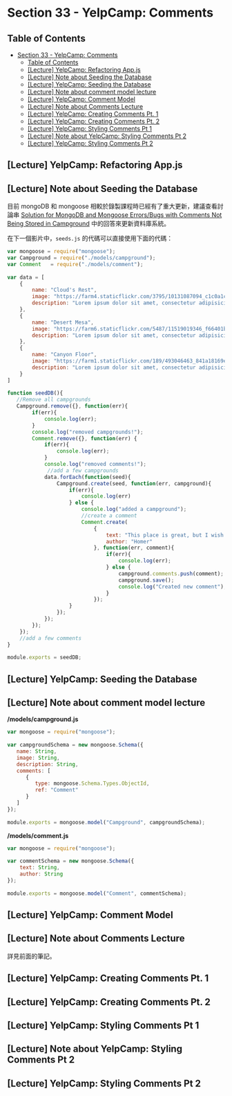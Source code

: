 # Section 33 - YelpCamp: Comments

## Table of Contents

- [Section 33 - YelpCamp: Comments](#section-33---yelpcamp-comments)
  - [Table of Contents](#table-of-contents)
  - [[Lecture] YelpCamp: Refactoring App.js](#lecture-yelpcamp-refactoring-appjs)
  - [[Lecture] Note about Seeding the Database](#lecture-note-about-seeding-the-database)
  - [[Lecture] YelpCamp: Seeding the Database](#lecture-yelpcamp-seeding-the-database)
  - [[Lecture] Note about comment model lecture](#lecture-note-about-comment-model-lecture)
  - [[Lecture] YelpCamp: Comment Model](#lecture-yelpcamp-comment-model)
  - [[Lecture] Note about Comments Lecture](#lecture-note-about-comments-lecture)
  - [[Lecture] YelpCamp: Creating Comments Pt. 1](#lecture-yelpcamp-creating-comments-pt-1)
  - [[Lecture] YelpCamp: Creating Comments Pt. 2](#lecture-yelpcamp-creating-comments-pt-2)
  - [[Lecture] YelpCamp: Styling Comments Pt 1](#lecture-yelpcamp-styling-comments-pt-1)
  - [[Lecture] Note about YelpCamp: Styling Comments Pt 2](#lecture-note-about-yelpcamp-styling-comments-pt-2)
  - [[Lecture] YelpCamp: Styling Comments Pt 2](#lecture-yelpcamp-styling-comments-pt-2)

## [Lecture] YelpCamp: Refactoring App.js

## [Lecture] Note about Seeding the Database

目前 mongoDB 和 mongoose 相較於錄製課程時已經有了重大更新，建議查看討論串 [
Solution for MongoDB and Mongoose Errors/Bugs with Comments Not Being Stored in Campground](https://www.udemy.com/the-web-developer-bootcamp/learn/v4/questions/3454522) 中的回答來更新資料庫系統。

在下一個影片中，`seeds.js` 的代碼可以直接使用下面的代碼：

```javascript
var mongoose = require("mongoose");
var Campground = require("./models/campground");
var Comment   = require("./models/comment");
 
var data = [
    {
        name: "Cloud's Rest", 
        image: "https://farm4.staticflickr.com/3795/10131087094_c1c0a1c859.jpg",
        description: "Lorem ipsum dolor sit amet, consectetur adipisicing elit, sed do eiusmod tempor incididunt ut labore et dolore magna aliqua. Ut enim ad minim veniam, quis nostrud exercitation ullamco laboris nisi ut aliquip ex ea commodo consequat. Duis aute irure dolor in reprehenderit in voluptate velit esse cillum dolore eu fugiat nulla pariatur. Excepteur sint occaecat cupidatat non proident, sunt in culpa qui officia deserunt mollit anim id est laborum"
    },
    {
        name: "Desert Mesa", 
        image: "https://farm6.staticflickr.com/5487/11519019346_f66401b6c1.jpg",
        description: "Lorem ipsum dolor sit amet, consectetur adipisicing elit, sed do eiusmod tempor incididunt ut labore et dolore magna aliqua. Ut enim ad minim veniam, quis nostrud exercitation ullamco laboris nisi ut aliquip ex ea commodo consequat. Duis aute irure dolor in reprehenderit in voluptate velit esse cillum dolore eu fugiat nulla pariatur. Excepteur sint occaecat cupidatat non proident, sunt in culpa qui officia deserunt mollit anim id est laborum"
    },
    {
        name: "Canyon Floor", 
        image: "https://farm1.staticflickr.com/189/493046463_841a18169e.jpg",
        description: "Lorem ipsum dolor sit amet, consectetur adipisicing elit, sed do eiusmod tempor incididunt ut labore et dolore magna aliqua. Ut enim ad minim veniam, quis nostrud exercitation ullamco laboris nisi ut aliquip ex ea commodo consequat. Duis aute irure dolor in reprehenderit in voluptate velit esse cillum dolore eu fugiat nulla pariatur. Excepteur sint occaecat cupidatat non proident, sunt in culpa qui officia deserunt mollit anim id est laborum"
    }
]
 
function seedDB(){
   //Remove all campgrounds
   Campground.remove({}, function(err){
        if(err){
            console.log(err);
        }
        console.log("removed campgrounds!");
        Comment.remove({}, function(err) {
            if(err){
                console.log(err);
            }
            console.log("removed comments!");
             //add a few campgrounds
            data.forEach(function(seed){
                Campground.create(seed, function(err, campground){
                    if(err){
                        console.log(err)
                    } else {
                        console.log("added a campground");
                        //create a comment
                        Comment.create(
                            {
                                text: "This place is great, but I wish there was internet",
                                author: "Homer"
                            }, function(err, comment){
                                if(err){
                                    console.log(err);
                                } else {
                                    campground.comments.push(comment);
                                    campground.save();
                                    console.log("Created new comment");
                                }
                            });
                    }
                });
            });
        });
    }); 
    //add a few comments
}
 
module.exports = seedDB;
```

## [Lecture] YelpCamp: Seeding the Database

## [Lecture] Note about comment model lecture

**/models/campground.js**

```javascript
var mongoose = require("mongoose");
 
var campgroundSchema = new mongoose.Schema({
   name: String,
   image: String,
   description: String,
   comments: [
      {
         type: mongoose.Schema.Types.ObjectId,
         ref: "Comment"
      }
   ]
});
 
module.exports = mongoose.model("Campground", campgroundSchema);
```

**/models/comment.js**

```javascript
var mongoose = require("mongoose");
 
var commentSchema = new mongoose.Schema({
    text: String,
    author: String
});
 
module.exports = mongoose.model("Comment", commentSchema);
```

## [Lecture] YelpCamp: Comment Model

## [Lecture] Note about Comments Lecture

詳見前面的筆記。

## [Lecture] YelpCamp: Creating Comments Pt. 1

## [Lecture] YelpCamp: Creating Comments Pt. 2

## [Lecture] YelpCamp: Styling Comments Pt 1

## [Lecture] Note about YelpCamp: Styling Comments Pt 2

## [Lecture] YelpCamp: Styling Comments Pt 2

